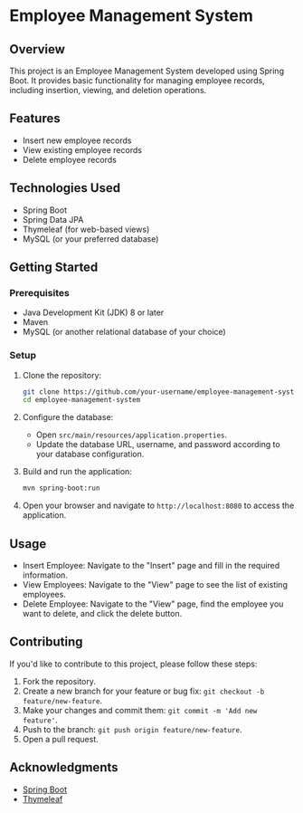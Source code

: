 
# Employee Management System

## Overview

This project is an Employee Management System developed using Spring Boot. It provides basic functionality for managing employee records, including insertion, viewing, and deletion operations.

## Features

- Insert new employee records
- View existing employee records
- Delete employee records

## Technologies Used

- Spring Boot
- Spring Data JPA
- Thymeleaf (for web-based views)
- MySQL (or your preferred database)

## Getting Started

### Prerequisites

- Java Development Kit (JDK) 8 or later
- Maven
- MySQL (or another relational database of your choice)

### Setup

1. Clone the repository:

    ```bash
    git clone https://github.com/your-username/employee-management-system.git
    cd employee-management-system
    ```

2. Configure the database:

    - Open `src/main/resources/application.properties`.
    - Update the database URL, username, and password according to your database configuration.

3. Build and run the application:

    ```bash
    mvn spring-boot:run
    ```

4. Open your browser and navigate to `http://localhost:8080` to access the application.

## Usage

- Insert Employee: Navigate to the "Insert" page and fill in the required information.
- View Employees: Navigate to the "View" page to see the list of existing employees.
- Delete Employee: Navigate to the "View" page, find the employee you want to delete, and click the delete button.

## Contributing

If you'd like to contribute to this project, please follow these steps:

1. Fork the repository.
2. Create a new branch for your feature or bug fix: `git checkout -b feature/new-feature`.
3. Make your changes and commit them: `git commit -m 'Add new feature'`.
4. Push to the branch: `git push origin feature/new-feature`.
5. Open a pull request.

## Acknowledgments

- [Spring Boot](https://spring.io/projects/spring-boot)
- [Thymeleaf](https://www.thymeleaf.org/)


